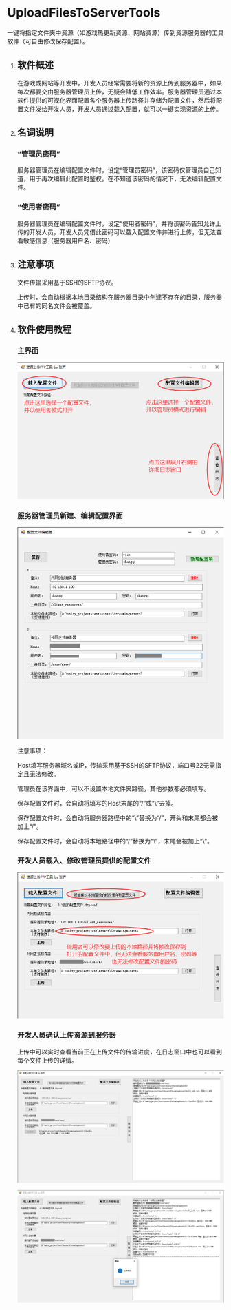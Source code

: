 # UploadFilesToServerTools

 一键将指定文件夹中资源（如游戏热更新资源、网站资源）传到资源服务器的工具软件（可自由修改保存配置）。

1. ## 软件概述

   在游戏或网站等开发中，开发人员经常需要将新的资源上传到服务器中，如果每次都要交由服务器管理员上传，无疑会降低工作效率。服务器管理员通过本软件提供的可视化界面配置各个服务器上传路径并存储为配置文件，然后将配置文件发给开发人员，开发人员通过载入配置，就可以一键实现资源的上传。

2. ## 名词说明

   ### “管理员密码”

   服务器管理员在编辑配置文件时，设定“管理员密码”，该密码仅管理员自己知道，用于再次编辑此配置时鉴权。在不知道该密码的情况下，无法编辑配置文件。

   ### “使用者密码”

   服务器管理员在编辑配置文件时，设定“使用者密码”，并将该密码告知允许上传的开发人员，开发人员凭借此密码可以载入配置文件并进行上传，但无法查看敏感信息（服务器用户名、密码）

3. ## 注意事项

   文件传输采用基于SSH的SFTP协议。

   上传时，会自动根据本地目录结构在服务器目录中创建不存在的目录，服务器中已有的同名文件会被覆盖。

4. ## 软件使用教程

   ### 主界面

   ![](使用说明附图/主界面.png)

   ### 服务器管理员新建、编辑配置界面

   ![](使用说明附图/管理员编辑配置文件.png)

   注意事项：

   Host填写服务器域名或IP，传输采用基于SSH的SFTP协议，端口号22无需指定且无法修改。

   管理员在该界面中，可以不设置本地文件夹路径，其他参数都必须填写。

   保存配置文件时，会自动将填写的Host末尾的“/”或“\”去掉。

   保存配置文件时，会自动将服务器路径中的“\”替换为“/”，开头和末尾都会被加上“/”。

   保存配置文件时，会自动将本地路径中的“/”替换为“\”，末尾会被加上“\”。

   ### 开发人员载入、修改管理员提供的配置文件

   ![](使用说明附图/使用者修改本地路径配置.png)

   ### 开发人员确认上传资源到服务器

   上传中可以实时查看当前正在上传文件的传输进度，在日志窗口中也可以看到每个文件上传的详情。

   ![](使用说明附图/上传中.png)

   ![](使用说明附图/上传完毕.png)